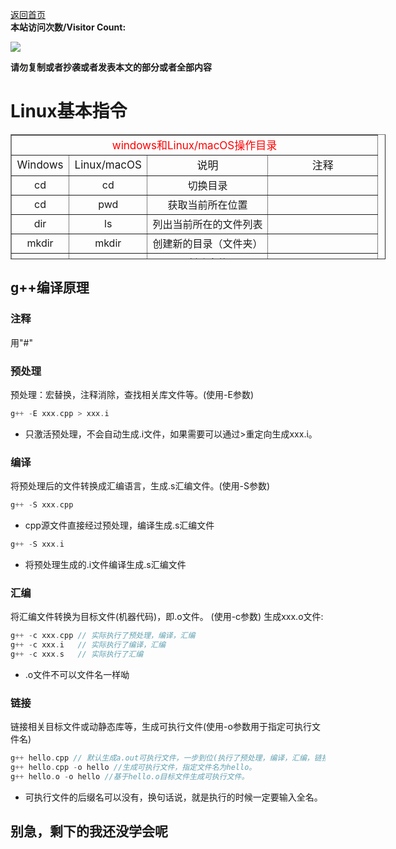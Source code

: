 
[返回首页](README.md)     
**本站访问次数/Visitor Count:**

<a href="https://count.getloli.com/"><img src="https://count.getloli.com/get/@:2356360027"></a>

**请勿复制或者抄袭或者发表本文的部分或者全部内容**

# Linux基本指令  
<html>
    <body>
        <table align="center" border="1" id="t1" style="width:600px;height:200px"  >
            <tbody align="center" valign="center"  >
            <tr >
                <td colspan="4" style="color:red;font-size:17px;">windows和Linux/macOS操作目录</td>
            </tr>
            <tr style="font-size:17px;">
                <td>Windows </td>
                <td>Linux/macOS </td>
                <td>说明 </td>
                <td>注释 </td>
            </tr>  <tr>
                <td>cd </td>
                <td>cd </td>
                <td>切换目录 </td>
                <td> </td>
            </tr>  <tr>
                <td>cd </td>
                <td>pwd </td>
                <td>获取当前所在位置 </td>
                <td> </td>
            </tr>  <tr>
                <td>dir </td>
                <td>ls </td>
                <td>列出当前所在的文件列表 </td>
                <td> </td>
            </tr>  <tr>
                <td>mkdir </td>
                <td>mkdir </td>
                <td>创建新的目录（文件夹） </td>
                <td> </td>
            </tr>  <tr>
                <td>无 </td>
                <td>touch </td>
                <td>创建文件 </td>
                <td> </td>
            </tr>  <tr>
                <td>copy </td>
                <td>cp </td>
                <td>复制文件 </td>
                <td> </td>
            </tr>  <tr>
                <td>move </td>
                <td>mv </td>
                <td>移动文件 </td>
                <td> </td>
            </tr>  <tr>
                <td>del </td>
                <td>rm </td>
                <td>说明 </td>
                <td> </td>
            </tr>  <tr >
                <td>cls </td>
                <td>clear </td>
                <td>清除上面内容 </td>
                <td> </td>
            </tr> <tr>
                <td> </td>
                <td>  rpm -ivh  </td>
                <td>安装 </td>
                <td> </td>
            </tr> <tr>
                <td></td>
                <td>  su root </td>
                <td>切换root系统 </td>
                <td> 必须在Desktop目录下</td>
            </tr><tr>
                <td>  </td>
                <td> gedit </td>
                <td>打开文件 </td>
                <td> </td>
            </tr>  <tr>
                <td>  </td>
                <td> rpm -ivh  </td>
                <td>说明 </td>
                <td> </td>
            </tr>  
            </tbody>
        </table>
    </body>
</html>  

## g++编译原理
### 注释
用"#"
### 预处理
预处理：宏替换，注释消除，查找相关库文件等。(使用-E参数)
```c++
g++ -E xxx.cpp > xxx.i
```
- 只激活预处理，不会自动生成.i文件，如果需要可以通过>重定向生成xxx.i。

### 编译
将预处理后的文件转换成汇编语言，生成.s汇编文件。(使用-S参数)
```c++
g++ -S xxx.cpp
```
- cpp源文件直接经过预处理，编译生成.s汇编文件  

```c++
g++ -S xxx.i
```
- 将预处理生成的.i文件编译生成.s汇编文件

### 汇编
将汇编文件转换为目标文件(机器代码)，即.o文件。 (使用-c参数)
生成xxx.o文件:
```c++
g++ -c xxx.cpp // 实际执行了预处理，编译，汇编
g++ -c xxx.i   // 实际执行了编译，汇编
g++ -c xxx.s   // 实际执行了汇编
```  
- .o文件不可以文件名一样呦
### 链接  
链接相关目标文件或动静态库等，生成可执行文件(使用-o参数用于指定可执行文件名)
```c++
g++ hello.cpp // 默认生成a.out可执行文件，一步到位(执行了预处理，编译，汇编，链接)
g++ hello.cpp -o hello //生成可执行文件，指定文件名为hello。
g++ hello.o -o hello //基于hello.o目标文件生成可执行文件。
``` 
- 可执行文件的后缀名可以没有，换句话说，就是执行的时候一定要输入全名。
## 别急，剩下的我还没学会呢